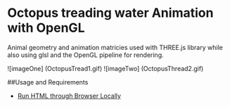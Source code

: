 # Octopus treading water Animation with OpenGL

Animal geometry and animation matricies used with THREE.js library while also using glsl and the OpenGL pipeline for rendering.

![imageOne] (OctopusTread1.gif)
![imageTwo] (OctopusThread2.gif)

##Usage and Requirements
* [Run HTML through Browser Locally](https://threejs.org/docs/#Manual/Introduction/How_to_run_things_locally)


